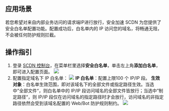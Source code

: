 ## 应用场景

若您希望对来自内部业务访问的请求端IP进行放行，安全加速 SCDN 为您提供了安全白名单配置功能。配置成功后，白名单内的 IP 访问您的域名，将畅通无阻，不会被任何防护规则拦截。

## 操作指引

1. 登录 [SCDN 控制台](https://console.cloud.tencent.com/cdn/scdn/whitelist)，在菜单栏里选择**安全白名单**，单击左上角**添加白名单**，即可进入配置页面。
![](https://qcloudimg.tencent-cloud.cn/raw/bda9039fc763405e151a6706feec8ebc.jpg)
2. 配置指定域名下 IP 白名单：
![](https://qcloudimg.tencent-cloud.cn/raw/f5d96a692b00c41e4f49a067f3908eb7.jpg)
**IP 白名单**：配置上限100 个 IP/IP 段。
**生效对象**：白名单生效范围，即对该域名下的全部文件或指定路径生效。当选中”全部文件“，则白名单中的 IP/IP 段访问域名的全部文件皆放行；当选中”制定路径“，则 IP/IP 段仅在访问域名的指定路径时才会放行，访问域名的非指定路径依然会受到该域名配置的 Web/Bot 防护规则制约。
![](https://qcloudimg.tencent-cloud.cn/raw/5440412d8f58a76c7f278ab4d0096819.jpg)
